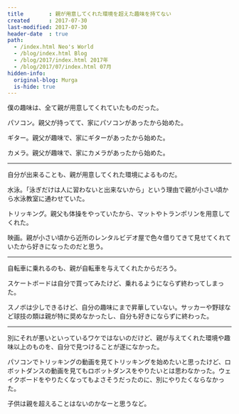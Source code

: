 ```yaml
---
title        : 親が用意してくれた環境を超えた趣味を持てない
created      : 2017-07-30
last-modified: 2017-07-30
header-date  : true
path:
  - /index.html Neo's World
  - /blog/index.html Blog
  - /blog/2017/index.html 2017年
  - /blog/2017/07/index.html 07月
hidden-info:
  original-blog: Murga
  is-hide: true
---
```


僕の趣味は、全て親が用意してくれていたものだった。

パソコン。親父が持ってて、家にパソコンがあったから始めた。

ギター。親父が趣味で、家にギターがあったから始めた。

カメラ。親父が趣味で、家にカメラがあったから始めた。

---

自分が出来ることも、親が用意してくれた環境によるものだ。

水泳。「泳ぎだけは人に習わないと出来ないから」という理由で親が小さい頃から水泳教室に通わせていた。

トリッキング。親父も体操をやっていたから、マットやトランポリンを用意してくれた。

映画。親が小さい頃から近所のレンタルビデオ屋で色々借りてきて見せてくれていたから好きになったのだと思う。

---

自転車に乗れるのも、親が自転車を与えてくれたからだろう。

スケートボードは自分で買ってみたけど、乗れるようにならず終わってしまった。

スノボは少しできるけど、自分の趣味にまで昇華していない。サッカーや野球など球技の類は親が特に奨めなかったし、自分も好きにならずに終わった。

---

別にそれが悪いといっているワケではないのだけど、親が与えてくれた環境や趣味以上のものを、自分で見つけることが遂になかった。

パソコンでトリッキングの動画を見てトリッキングを始めたいと思ったけど、ロボットダンスの動画を見てもロボットダンスをやりたいとは思わなかった。ウェイクボードをやりたくなってもよさそうだったのに、別にやりたくならなかった。

子供は親を超えることはないのかなーと思うなど。
